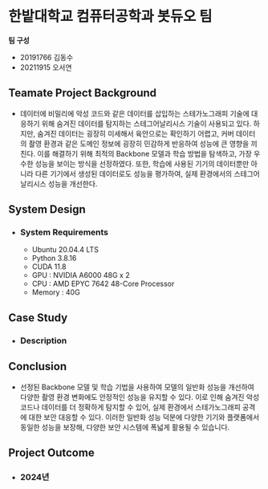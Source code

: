 # 한밭대학교 컴퓨터공학과 봇듀오 팀

**팀 구성**
- 20191766 김동수
- 20211915 오서연

## Teamate Project Background
- 데이터에 비밀리에 악성 코드와 같은 데이터를 삽입하는 스테가노그래피 기술에 대응하기 위해 숨겨진 데이터를 탐지하는 스테그어날리시스 기술이 사용되고 있다. 하지만, 숨겨진 데이터는 굉장히 미세해서 육안으로는 확인하기 어렵고, 커버 데이터의 촬영 환경과 같은 도메인 정보에 굉장히 민감하게 반응하여 성능에 큰 영향을 끼친다. 이를 해결하기 위해 최적의 Backbone 모델과 학습 방법을 탐색하고, 가장 우수한 성능을 보이는 방식을 선정하였다. 또한, 학습에 사용된 기기의 데이터뿐만 아니라 다른 기기에서 생성된 데이터로도 성능을 평가하여, 실제 환경에서의 스테그어날리시스 성능을 개선한다.

## System Design
  - ### System Requirements
      - Ubuntu 20.04.4 LTS
      - Python 3.8.16
      - CUDA 11.8
      - GPU : NVIDIA A6000 48G x 2
      - CPU : AMD EPYC 7642 48-Core Processor
      - Memory : 40G

## Case Study
  - ### Description

## Conclusion
- 선정된 Backbone 모델 및 학습 기법을 사용하여 모델의 일반화 성능을 개선하여 다양한 촬영 환경 변화에도 안정적인 성능을 유지할 수 있다. 이로 인해 숨겨진 악성 코드나 데이터를 더 정확하게 탐지할 수 있어, 실제 환경에서 스테가노그래피 공격에 대한 보안 대응할 수 있다. 이러한 일반화 성능 덕분에 다양한 기기와 플랫폼에서 동일한 성능을 보장해, 다양한 보안 시스템에 폭넓게 활용될 수 있습니다.
  
## Project Outcome
- ### 2024년
